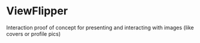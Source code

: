 # ViewFlipper
Interaction proof of concept for presenting and interacting with images (like covers or profile pics)
